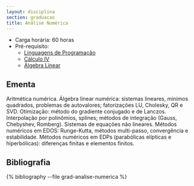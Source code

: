 ```yaml
---
layout: disciplina
section: graduacao
title: Análise Numérica
---
```


- Carga horária: 60 horas 
- Pré-requisito: 
    - [Linguagens de Programação](linguagens-programacao.html)
    - [Cálculo IV](calculo-IV.html)
    - [Álgebra Linear](algebra-linear.html)

## Ementa 

Aritmética numérica. Álgebra linear numérica:   sistemas lineares, minimos quadrados, problemas de autovalores; fatorizações LU, Cholesky, QR e SVD. Otimização: método do gradiente conjugado e de  Lanczos. Interpolação por polinômios, splines;  métodos de integração (Gauss, Chebyshev, Romberg). Sistemas de equações não lineares.  Métodos numéricos em EDOS:  Runge-Kutta,  métodos multi-passo,  convergência e estabilidade. Métodos numéricos em EDPs (parabólicas elípticas e hiperbólicas):  diferenças finitas e elementos finitos.

## Bibliografia

{% bibliography --file grad-analise-numerica %}
